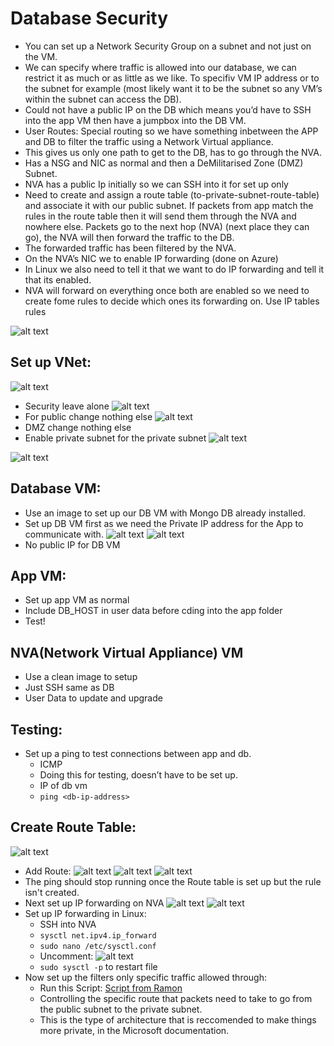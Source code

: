 # Database Security

- You can set up a Network Security Group on a subnet and not just on the VM.
- We can specify where traffic is allowed into our database, we can restrict it as much or as little as we like. To specifiv VM IP address or to the subnet for example (most likely want it to be the subnet so any VM’s within the subnet can access the DB).
- Could not have a public IP on the DB which means you’d have to SSH into the app VM then have a jumpbox into the DB VM.
- User Routes: Special routing so we have something inbetween the APP and DB to filter the traffic using a Network Virtual appliance.
- This gives us only one path to get to the DB, has to go through the NVA.
- Has a NSG and NIC as normal and then a DeMilitarised Zone (DMZ) Subnet.
- NVA has a public Ip initially so we can SSH into it for set up only
- Need to create and assign a route table (to-private-subnet-route-table) and associate it with our public subnet. If packets from app match the rules in the route table then it will send them through the NVA and nowhere else. Packets go to the next hop (NVA) (next place they can go), the NVA will then forward the traffic to the DB.
- The forwarded traffic has been filtered by the NVA.
- On the NVA’s NIC we to enable IP forwarding (done on Azure)
- In Linux we also need to tell it that we want to do IP forwarding and tell it that its enabled.
- NVA will forward on everything once both are enabled so we need to create fome rules to decide which ones its forwarding on. Use IP tables rules

![alt text](images/diagram.png)

## Set up VNet:
![alt text](images/create_vnet.png)
- Security leave alone
![alt text](images/vnet_2.png)
- For public change nothing else
![alt text](images/dmz_subnet.png)
- DMZ change nothing else
- Enable private subnet for the private subnet
![alt text](images/private_enabled.png)

![alt text](images/subnet_created.png)

## Database VM:
- Use an image to set up our DB VM with Mongo DB already installed.
- Set up DB VM first as we need the Private IP address for the App to communicate with.
![alt text](images/db_vm_1.png)
![alt text](images/db_vm_2.png)
- No public IP for DB VM

## App VM:
- Set up app VM as normal
- Include DB_HOST in user data before cding into the app folder
- Test!

## NVA(Network Virtual Appliance) VM
- Use a clean image to setup
- Just SSH same as DB
- User Data to update and upgrade

## Testing:
- Set up a ping to test connections between app and db.
    - ICMP
    - Doing this for testing, doesn’t have to be set up.
    - IP of db vm
    - `ping <db-ip-address>`


## Create Route Table:
![alt text](images/create_route_table.png)
- Add Route:
![alt text](images/add_route_1.png)
![alt text](images/add_route_2.png)
![alt text](images/associate_subnet.png)
- The ping should stop running once the Route table is set up but the rule isn't created.
- Next set up IP forwarding on NVA
![alt text](images/ip_forwarding_1.png)
![alt text](images/ip_forwarding_2.png)
- Set up IP forwarding in Linux:
  - SSH into NVA
  - `sysctl net.ipv4.ip_forward`
  - `sudo nano /etc/sysctl.conf`
  - Uncomment:
    ![alt text](images/ip_forwarding_3.png)
  - `sudo sysctl -p` to restart file
- Now set up the filters only specific traffic allowed through:
    - Run this Script: [Script from Ramon](ip_rules.sh)
    - Controlling the specific route that packets need to take to go from the public subnet to the private subnet.
    - This is the type of architecture that is reccomended to make things more private, in the Microsoft documentation.